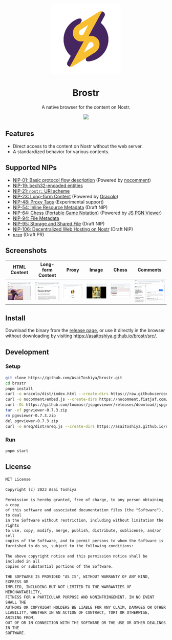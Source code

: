 <p align="center">
  <img src="brostr.png" width="218">
</p>

<h1 align="center">Brostr</h1>

<p align="center">A native browser for the content on Nostr.</p>

<p align="center">
  <img src="https://img.shields.io/badge/version-0.5.0-blue">
</p>

## Features

- Direct access to the content on Nostr without the web server.
- A standardized behavior for various contents.

## Supported NIPs

- [NIP-01: Basic protocol flow description][NIP-01] (Powered by [nocomment][nocomment])
- [NIP-19: bech32-encoded entities][NIP-19]
- [NIP-21: `nostr:` URI scheme][NIP-21]
- [NIP-23: Long-form Content][NIP-23] (Powered by [Oracolo][Oracolo])
- [NIP-48: Proxy Tags][NIP-48] (Experimental support)
- [NIP-54: Inline Resource Metadata][NIP-54] (Draft NIP)
- [NIP-64: Chess (Portable Game Notation)][NIP-64] (Powered by [JS PGN Viewer][JS PGN Viewer])
- [NIP-94: File Metadata][NIP-94]
- [NIP-95: Storage and Shared File][NIP-95] (Draft NIP)
- [NIP-106: Decentralized Web Hosting on Nostr][NIP-106] (Draft NIP)
- [`nreq`][nreq] (Draft PR)

[NIP-01]: https://github.com/nostr-protocol/nips/blob/master/01.md
[NIP-19]: https://github.com/nostr-protocol/nips/blob/master/19.md
[NIP-21]: https://github.com/nostr-protocol/nips/blob/master/21.md
[NIP-23]: https://github.com/nostr-protocol/nips/blob/master/23.md
[NIP-48]: https://github.com/nostr-protocol/nips/blob/master/48.md
[NIP-54]: https://github.com/arthurfranca/nips/blob/inline-resource-metadata/54.md
[NIP-64]: https://github.com/nostr-protocol/nips/blob/master/64.md
[NIP-94]: https://github.com/nostr-protocol/nips/blob/master/94.md
[NIP-95]: https://github.com/frbitten/nostr-nips/blob/NIP-95/95.md
[NIP-106]: https://github.com/studiokaiji/nips/blob/master/106.md
[nreq]: https://github.com/nostr-protocol/nips/pull/882
[nocomment]: https://github.com/fiatjaf/nocomment
[Oracolo]: https://github.com/dtonon/oracolo
[JS PGN Viewer]: https://github.com/toomasr/jspgnviewer

## Screenshots

| HTML Content                      | Long-form Content                      | Proxy                      | Image                      | Chess                      | Comments                      |
| --------------------------------- | -------------------------------------- | -------------------------- | -------------------------- | -------------------------- | ----------------------------- |
| ![](screenshots/html-content.png) | ![](screenshots/long-form-content.png) | ![](screenshots/proxy.png) | ![](screenshots/image.png) | ![](screenshots/chess.png) | ![](screenshots/comments.png) |

## Install

Download the binary from the [release page](https://github.com/AsaiToshiya/brostr/releases/latest), or use it directly in the browser without downloading by visiting https://asaitoshiya.github.io/brostr/src/.

## Development

### Setup

```bash
git clone https://github.com/AsaiToshiya/brostr.git
cd brostr
pnpm install
curl -o oracolo/dist/index.html --create-dirs https://raw.githubusercontent.com/dtonon/oracolo/164bdace1f41da1c8810078003e3258e43b8f9cd/dist/index.html
curl -o nocomment/embed.js --create-dirs https://nocomment.fiatjaf.com/embed.js
curl -OL https://github.com/toomasr/jspgnviewer/releases/download/jspgnviewer-wordpress-0.7.3/pgnviewer-0.7.3.zip
tar -xf pgnviewer-0.7.3.zip
rm pgnviewer-0.7.3.zip
del pgnviewer-0.7.3.zip
curl -o nreq/dist/nreq.js --create-dirs https://asaitoshiya.github.io/nostr-toybox/nreq/dist/nreq.js
```

### Run

```bash
pnpm start
```

## License

    MIT License

    Copyright (c) 2023 Asai Toshiya

    Permission is hereby granted, free of charge, to any person obtaining a copy
    of this software and associated documentation files (the "Software"), to deal
    in the Software without restriction, including without limitation the rights
    to use, copy, modify, merge, publish, distribute, sublicense, and/or sell
    copies of the Software, and to permit persons to whom the Software is
    furnished to do so, subject to the following conditions:

    The above copyright notice and this permission notice shall be included in all
    copies or substantial portions of the Software.

    THE SOFTWARE IS PROVIDED "AS IS", WITHOUT WARRANTY OF ANY KIND, EXPRESS OR
    IMPLIED, INCLUDING BUT NOT LIMITED TO THE WARRANTIES OF MERCHANTABILITY,
    FITNESS FOR A PARTICULAR PURPOSE AND NONINFRINGEMENT. IN NO EVENT SHALL THE
    AUTHORS OR COPYRIGHT HOLDERS BE LIABLE FOR ANY CLAIM, DAMAGES OR OTHER
    LIABILITY, WHETHER IN AN ACTION OF CONTRACT, TORT OR OTHERWISE, ARISING FROM,
    OUT OF OR IN CONNECTION WITH THE SOFTWARE OR THE USE OR OTHER DEALINGS IN THE
    SOFTWARE.
